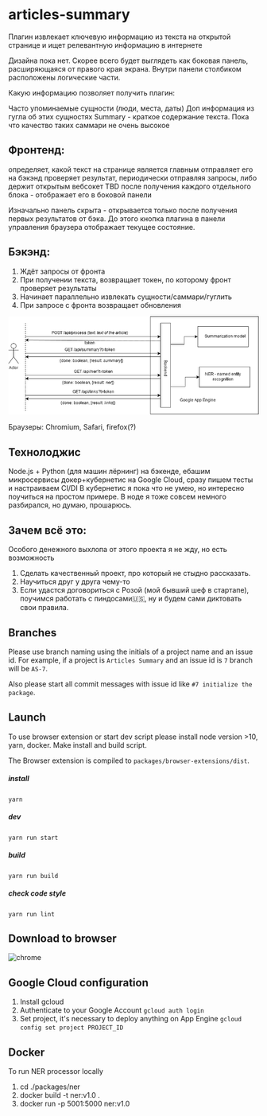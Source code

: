 # articles-summary

Плагин извлекает ключевую информацию из текста на открытой странице и ищет релевантную информацию в интернете

Дизайна пока нет. Скорее всего будет выглядеть как боковая панель, расширяющаяся от правого края экрана. Внутри панели столбиком расположены логические части.


Какую информацию позволяет получить плагин:


Часто упоминаемые сущности (люди, места, даты)
Доп информация из гугла об этих сущностях
Summary - краткое содержание текста. Пока что качество таких саммари не очень высокое

## Фронтенд: 
определяет, какой текст на странице является главным
отправляет его на бэкэнд
проверяет результат, периодически отправляя запросы, либо держит открытым вебсокет TBD
после получения каждого отдельного блока - отображает его в боковой панели


Изначально панель скрыта - открывается только после получения первых результатов от бэка. До этого кнопка плагина в панели управления браузера отображает текущее состояние.

## Бэкэнд:
1. Ждёт запросы от фронта
2. При получении текста, возвращает токен, по которому фронт проверяет результаты
3. Начинает параллельно извлекать сущности/саммари/гуглить
4. При запросе с фронта возвращает обновления

![Image description](scheme.png)

Браузеры: Chromium, Safari, firefox(?)

## Технолоджис
Node.js + Python (для машин лёрнинг) на бэкенде, ебашим микросервисы докер+кубернетис на Google Cloud, сразу пишем тесты и настраиваем CI/DI
В кубернетис я пока что не умею, но интересно поучиться на простом примере. В ноде я тоже совсем немного разбирался, но думаю, прошарюсь.


## Зачем всё это:
Особого денежного выхлопа от этого проекта я не жду, но есть возможность
1. Сделать качественный проект, про который не стыдно рассказать.
2. Научиться друг у друга чему-то
3. Если удастся договориться с Розой (мой бывший шеф в стартапе), поучимся работать с пиндосами🇺🇸, ну и будем сами диктовать свои правила.

## Branches
Please use branch naming using the initials of a project name and an issue id. For example, if a project is `Articles Summary` and an issue id is `7` branch will be `AS-7`. 

Also please start all commit messages with issue id like `#7 initialize the package`.

## Launch
To use browser extension or start dev script please install node version >10, yarn, docker. Make install and build script.

The Browser extension is compiled to `packages/browser-extensions/dist`.
##### install

`yarn`
##### dev
`yarn run start`
##### build
`yarn run build`
##### check code style
`yarn run lint`

## Download to browser
![chrome](https://c.radikal.ru/c22/1909/b1/f2ac29fffad4.png)

## Google Cloud configuration
1. Install gcloud
2. Authenticate to your Google Account
`gcloud auth login`
3. Set project, it's necessary to deploy anything on App Engine
`gcloud config set project PROJECT_ID`

## Docker
To run NER processor locally
1. cd ./packages/ner 
2. docker build -t ner:v1.0 .
3. docker run -p 5001:5000 ner:v1.0 
